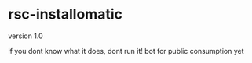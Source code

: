 rsc-installomatic
=================


version 1.0

if you dont know what it does, dont run it!
bot for public consumption yet
